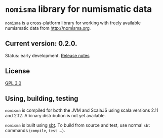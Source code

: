 # `nomisma` library for numismatic data


`nomisma` is a cross-platform library for working with freely available numismatic data from <http://nomisma.org>.

## Current version: **0.2.0**.

Status: early development. [Release notes](releases.md)

## License

[GPL 3.0](https://opensource.org/licenses/gpl-3.0.html)

## Using, building, testing

`nomisma` is compiled for both the JVM and ScalaJS using scala versions 2.11 and 2.12.  A binary distribution is not yet available.


`nomisma` is built using [sbt](http://www.scala-sbt.org/). To build from source and test, use normal `sbt` commands (`compile`, `test` ...).
